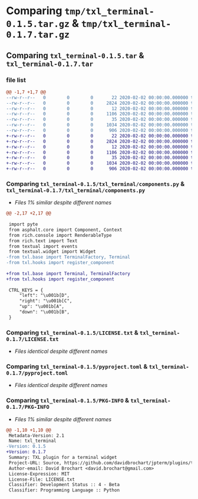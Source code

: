 # Comparing `tmp/txl_terminal-0.1.5.tar.gz` & `tmp/txl_terminal-0.1.7.tar.gz`

## Comparing `txl_terminal-0.1.5.tar` & `txl_terminal-0.1.7.tar`

### file list

```diff
@@ -1,7 +1,7 @@
--rw-r--r--   0        0        0       22 2020-02-02 00:00:00.000000 txl_terminal-0.1.5/txl_terminal/__init__.py
--rw-r--r--   0        0        0     2824 2020-02-02 00:00:00.000000 txl_terminal-0.1.5/txl_terminal/components.py
--rw-r--r--   0        0        0       12 2020-02-02 00:00:00.000000 txl_terminal-0.1.5/.gitignore
--rw-r--r--   0        0        0     1106 2020-02-02 00:00:00.000000 txl_terminal-0.1.5/LICENSE.txt
--rw-r--r--   0        0        0       35 2020-02-02 00:00:00.000000 txl_terminal-0.1.5/README.md
--rw-r--r--   0        0        0     1034 2020-02-02 00:00:00.000000 txl_terminal-0.1.5/pyproject.toml
--rw-r--r--   0        0        0      906 2020-02-02 00:00:00.000000 txl_terminal-0.1.5/PKG-INFO
+-rw-r--r--   0        0        0       22 2020-02-02 00:00:00.000000 txl_terminal-0.1.7/txl_terminal/__init__.py
+-rw-r--r--   0        0        0     2824 2020-02-02 00:00:00.000000 txl_terminal-0.1.7/txl_terminal/components.py
+-rw-r--r--   0        0        0       12 2020-02-02 00:00:00.000000 txl_terminal-0.1.7/.gitignore
+-rw-r--r--   0        0        0     1106 2020-02-02 00:00:00.000000 txl_terminal-0.1.7/LICENSE.txt
+-rw-r--r--   0        0        0       35 2020-02-02 00:00:00.000000 txl_terminal-0.1.7/README.md
+-rw-r--r--   0        0        0     1034 2020-02-02 00:00:00.000000 txl_terminal-0.1.7/pyproject.toml
+-rw-r--r--   0        0        0      906 2020-02-02 00:00:00.000000 txl_terminal-0.1.7/PKG-INFO
```

### Comparing `txl_terminal-0.1.5/txl_terminal/components.py` & `txl_terminal-0.1.7/txl_terminal/components.py`

 * *Files 1% similar despite different names*

```diff
@@ -2,17 +2,17 @@
 
 import pyte
 from asphalt.core import Component, Context
 from rich.console import RenderableType
 from rich.text import Text
 from textual import events
 from textual.widget import Widget
-from txl.base import TerminalFactory, Terminal
-from txl.hooks import register_component
 
+from txl.base import Terminal, TerminalFactory
+from txl.hooks import register_component
 
 CTRL_KEYS = {
     "left": "\u001b[D",
     "right": "\u001b[C",
     "up": "\u001b[A",
     "down": "\u001b[B",
 }
```

### Comparing `txl_terminal-0.1.5/LICENSE.txt` & `txl_terminal-0.1.7/LICENSE.txt`

 * *Files identical despite different names*

### Comparing `txl_terminal-0.1.5/pyproject.toml` & `txl_terminal-0.1.7/pyproject.toml`

 * *Files identical despite different names*

### Comparing `txl_terminal-0.1.5/PKG-INFO` & `txl_terminal-0.1.7/PKG-INFO`

 * *Files 1% similar despite different names*

```diff
@@ -1,10 +1,10 @@
 Metadata-Version: 2.1
 Name: txl_terminal
-Version: 0.1.5
+Version: 0.1.7
 Summary: TXL plugin for a terminal widget
 Project-URL: Source, https://github.com/davidbrochart/jpterm/plugins/terminal
 Author-email: David Brochart <david.brochart@gmail.com>
 License-Expression: MIT
 License-File: LICENSE.txt
 Classifier: Development Status :: 4 - Beta
 Classifier: Programming Language :: Python
```

